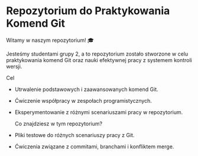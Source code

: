 # Repozytorium do Praktykowania Komend Git

Witamy w naszym repozytorium! 🎓

Jesteśmy studentami grupy 2, a to repozytorium zostało stworzone w celu praktykowania komend Git oraz nauki efektywnej pracy z systemem kontroli wersji. 

   Cel
- Utrwalenie podstawowych i zaawansowanych komend Git.
- Ćwiczenie współpracy w zespołach programistycznych.
- Eksperymentowanie z różnymi scenariuszami pracy w repozytorium.

   Co znajdziesz w tym repozytorium?
- Pliki testowe do różnych scenariuszy pracy z Git.
- Ćwiczenia związane z commitami, branchami i konfliktem merge.

